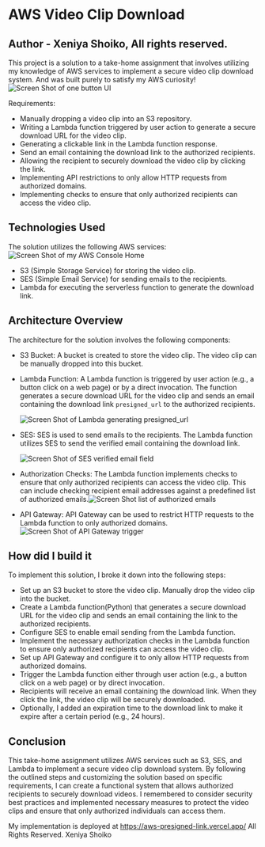 # AWS Video Clip Download
## Author - Xeniya Shoiko, All rights reserved.

This project is a solution to a take-home assignment that involves utilizing my knowledge of AWS services to implement a secure video clip download system. And was built purely to satisfy my AWS curiosity!
![Screen Shot of one button UI](https://github.com/kakun45/aws-presigned-link/assets/53381916/58af35b4-f652-4d64-9639-0f1ccea488bd)

Requirements:
- Manually dropping a video clip into an S3 repository.
- Writing a Lambda function triggered by user action to generate a secure download URL for the video clip.
- Generating a clickable link in the Lambda function response.
- Send an email containing the download link to the authorized recipients.
- Allowing the recipient to securely download the video clip by clicking the link.
- Implementing API restrictions to only allow HTTP requests from authorized domains.
- Implementing checks to ensure that only authorized recipients can access the video clip.
  


## Technologies Used
The solution utilizes the following AWS services:![Screen Shot of my AWS Console Home](https://github.com/kakun45/aws-presigned-link/assets/53381916/c45fcea6-2a4e-409a-8c1b-5cb099559f38)

- S3 (Simple Storage Service) for storing the video clip.
- SES (Simple Email Service) for sending emails to the recipients.
- Lambda for executing the serverless function to generate the download link.

## Architecture Overview
The architecture for the solution involves the following components:

- S3 Bucket: A bucket is created to store the video clip. The video clip can be manually dropped into this bucket.
- Lambda Function: A Lambda function is triggered by user action (e.g., a button click on a web page) or by a direct invocation. The function generates a secure download URL for the video clip and sends an email containing the download link `presigned_url` to the authorized recipients.

  ![Screen Shot of Lambda generating presigned_url](https://github.com/kakun45/aws-presigned-link/assets/53381916/c3c33481-2381-44d3-8e9c-8e2dd2b93775)


- SES: SES is used to send emails to the recipients. The Lambda function utilizes SES to send the verified email containing the download link.

  ![Screen Shot of SES verified email field](https://github.com/kakun45/aws-presigned-link/assets/53381916/2cfb83b2-dae9-4624-859a-b4d7f2c0be93)

- Authorization Checks: The Lambda function implements checks to ensure that only authorized recipients can access the video clip. This can include checking recipient email addresses against a predefined list of authorized emails.![Screen Shot list of authorized emails](https://github.com/kakun45/aws-presigned-link/assets/53381916/9a7a41a0-b024-44fa-bd82-c061da68648f)

- API Gateway: API Gateway can be used to restrict HTTP requests to the Lambda function to only authorized domains.
![Screen Shot of API Gateway trigger](https://github.com/kakun45/aws-presigned-link/assets/53381916/0208651a-dfd3-4b22-a3c2-6597d60b5117)

## How did I build it
To implement this solution, I broke it down into the following steps:

- Set up an S3 bucket to store the video clip. Manually drop the video clip into the bucket.
- Create a Lambda function(Python) that generates a secure download URL for the video clip and sends an email containing the link to the authorized recipients.
- Configure SES to enable email sending from the Lambda function.
- Implement the necessary authorization checks in the Lambda function to ensure only authorized recipients can access the video clip.
- Set up API Gateway and configure it to only allow HTTP requests from authorized domains.
- Trigger the Lambda function either through user action (e.g., a button click on a web page) or by direct invocation.
- Recipients will receive an email containing the download link. When they click the link, the video clip will be securely downloaded.
- Optionally, I added an expiration time to the download link to make it expire after a certain period (e.g., 24 hours).

## Conclusion
This take-home assignment utilizes AWS services such as S3, SES, and Lambda to implement a secure video clip download system. By following the outlined steps and customizing the solution based on specific requirements, I can create a functional system that allows authorized recipients to securely download videos. I remembered to consider security best practices and implemented necessary measures to protect the video clips and ensure that only authorized individuals can access them.

My implementation is deployed at https://aws-presigned-link.vercel.app/  All Rights Reserved. Xeniya Shoiko

